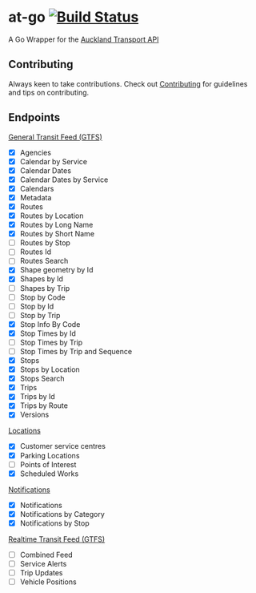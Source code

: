 # at-go [![Build Status](https://travis-ci.org/Mungrel/at-go.svg?branch=master)](https://travis-ci.org/Mungrel/at-go)
A Go Wrapper for the [Auckland Transport API](https://dev-portal.at.govt.nz/docs/services/)

## Contributing
Always keen to take contributions. Check out [Contributing](https://github.com/Mungrel/at-go/blob/master/CONTRIBUTING.md) for guidelines and tips on contributing.

## Endpoints

[General Transit Feed (GTFS)](https://dev-portal.at.govt.nz/docs/services/gtfs/operations/580698de7d6df41584d3d0ce)
- [x] Agencies
- [x] Calendar by Service
- [x] Calendar Dates
- [x] Calendar Dates by Service
- [x] Calendars
- [x] Metadata
- [x] Routes
- [x] Routes by Location
- [x] Routes by Long Name
- [x] Routes by Short Name
- [ ] Routes by Stop
- [ ] Routes Id
- [ ] Routes Search
- [x] Shape geometry by Id
- [x] Shapes by Id
- [ ] Shapes by Trip
- [ ] Stop by Code
- [ ] Stop by Id
- [ ] Stop by Trip
- [x] Stop Info By Code
- [x] Stop Times by Id
- [ ] Stop Times by Trip
- [ ] Stop Times by Trip and Sequence
- [x] Stops
- [x] Stops by Location
- [x] Stops Search
- [x] Trips
- [x] Trips by Id
- [x] Trips by Route
- [x] Versions

[Locations](https://dev-portal.at.govt.nz/docs/services/locations/operations/5806972ae7e2890e84718eef)
- [x] Customer service centres
- [x] Parking Locations
- [ ] Points of Interest
- [x] Scheduled Works

[Notifications](https://dev-portal.at.govt.nz/docs/services/notifications/operations/57e490217d6df40f107a663e)

- [x] Notifications
- [x] Notifications by Category
- [x] Notifications by Stop

[Realtime Transit Feed (GTFS)](https://dev-portal.at.govt.nz/docs/services/realtime/operations/580698237d6df41584d3d0c9)

- [ ] Combined Feed
- [ ] Service Alerts
- [ ] Trip Updates
- [ ] Vehicle Positions
